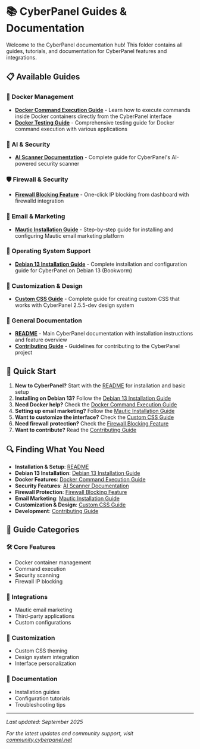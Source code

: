 # 📚 CyberPanel Guides & Documentation

Welcome to the CyberPanel documentation hub! This folder contains all guides, tutorials, and documentation for CyberPanel features and integrations.

## 📋 Available Guides

### 🐳 Docker Management
- **[Docker Command Execution Guide](Docker_Command_Execution_Guide.md)** - Learn how to execute commands inside Docker containers directly from the CyberPanel interface
- **[Docker Testing Guide](Test_Honeygain_Integration.md)** - Comprehensive testing guide for Docker command execution with various applications

### 🤖 AI & Security
- **[AI Scanner Documentation](AIScannerDocs.md)** - Complete guide for CyberPanel's AI-powered security scanner

### 🛡️ Firewall & Security
- **[Firewall Blocking Feature](FIREWALL_BLOCKING_FEATURE.md)** - One-click IP blocking from dashboard with firewalld integration

### 📧 Email & Marketing
- **[Mautic Installation Guide](MAUTIC_INSTALLATION_GUIDE.md)** - Step-by-step guide for installing and configuring Mautic email marketing platform

### 🐧 Operating System Support
- **[Debian 13 Installation Guide](DEBIAN_13_INSTALLATION_GUIDE.md)** - Complete installation and configuration guide for CyberPanel on Debian 13 (Bookworm)

### 🎨 Customization & Design
- **[Custom CSS Guide](CUSTOM_CSS_GUIDE.md)** - Complete guide for creating custom CSS that works with CyberPanel 2.5.5-dev design system

### 📖 General Documentation
- **[README](../README.md)** - Main CyberPanel documentation with installation instructions and feature overview
- **[Contributing Guide](CONTRIBUTING.md)** - Guidelines for contributing to the CyberPanel project

## 🚀 Quick Start

1. **New to CyberPanel?** Start with the [README](../README.md) for installation and basic setup
2. **Installing on Debian 13?** Follow the [Debian 13 Installation Guide](DEBIAN_13_INSTALLATION_GUIDE.md)
3. **Need Docker help?** Check the [Docker Command Execution Guide](Docker_Command_Execution_Guide.md)
4. **Setting up email marketing?** Follow the [Mautic Installation Guide](MAUTIC_INSTALLATION_GUIDE.md)
5. **Want to customize the interface?** Check the [Custom CSS Guide](CUSTOM_CSS_GUIDE.md)
6. **Need firewall protection?** Check the [Firewall Blocking Feature](FIREWALL_BLOCKING_FEATURE.md)
7. **Want to contribute?** Read the [Contributing Guide](CONTRIBUTING.md)

## 🔍 Finding What You Need

- **Installation & Setup**: [README](../README.md)
- **Debian 13 Installation**: [Debian 13 Installation Guide](DEBIAN_13_INSTALLATION_GUIDE.md)
- **Docker Features**: [Docker Command Execution Guide](Docker_Command_Execution_Guide.md)
- **Security Features**: [AI Scanner Documentation](AIScannerDocs.md)
- **Firewall Protection**: [Firewall Blocking Feature](FIREWALL_BLOCKING_FEATURE.md)
- **Email Marketing**: [Mautic Installation Guide](MAUTIC_INSTALLATION_GUIDE.md)
- **Customization & Design**: [Custom CSS Guide](CUSTOM_CSS_GUIDE.md)
- **Development**: [Contributing Guide](CONTRIBUTING.md)

## 📝 Guide Categories

### 🛠️ **Core Features**
- Docker container management
- Command execution
- Security scanning
- Firewall IP blocking

### 🔧 **Integrations**
- Mautic email marketing
- Third-party applications
- Custom configurations

### 🎨 **Customization**
- Custom CSS theming
- Design system integration
- Interface personalization

### 📖 **Documentation**
- Installation guides
- Configuration tutorials
- Troubleshooting tips

---

*Last updated: September 2025*

*For the latest updates and community support, visit [community.cyberpanel.net](https://community.cyberpanel.net)*
